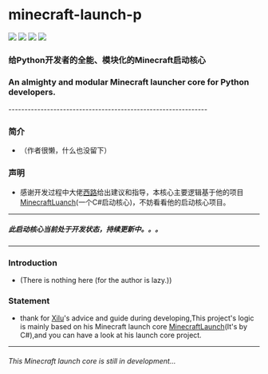 <h1>minecraft-launch-p</h1>

![](https://img.shields.io/badge/license-MIT-green)
![](https://img.shields.io/github/repo-size/Blessing-Studio/minecraft-launch-p)
![](https://img.shields.io/github/stars/Blessing-Studio/minecraft-launch-p)
![](https://img.shields.io/github/commit-activity/y/Blessing-Studio/minecraft-launch-p)

<h3><div>给Python开发者的全能、模块化的Minecraft启动核心</div></h3>
<h3>An almighty and modular Minecraft launcher core for Python developers.</h3>
--------------------------------------------------------------

### 简介

+ <div>（作者很懒，什么也没留下）</div>

### 声明

+ 感谢开发过程中大佬[西路](https://github.com/YangSpring114)给出建议和指导，本核心主要逻辑基于他的项目[MinecraftLuanch](https://github.com/Blessing-Studio/MinecraftLaunch)(一个C#启动核心)，不妨看看他的启动核心项目。

---------------------------------------------------------------
##### 此启动核心当前处于开发状态，持续更新中。。。
---------------------------------------------------------------
### Introduction

+ <div>(There is nothing here (for the author is lazy.))</div>

### Statement

+ thank for [Xilu](https://github.com/YangSpring114)'s advice and guide during developing,This project's logic is mainly based on his Minecraft launch core [MinecraftLaunch](https://github.com/Blessing-Studio/MinecraftLaunch)(It's by C#),and you can have a look at his launch core project.

---------------------------------------------------------------
###### This Minecraft launch core is still in development... 

